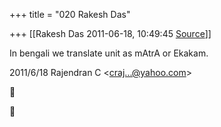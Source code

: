 +++
title = "020 Rakesh Das"

+++
[[Rakesh Das	2011-06-18, 10:49:45 [Source](https://groups.google.com/g/bvparishat/c/XWXjobVnmP4)]]



In bengali we translate unit as mAtrA or Ekakam.  
  

2011/6/18 Rajendran C \<[craj...@yahoo.com]()\>





